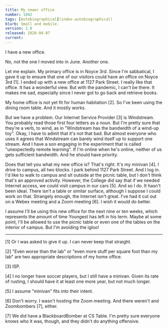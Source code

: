 ```yaml
---
title: My newer office
number: 1042
tags: [Autobiographical](index-autobiographical)
blurb: Small and mobile.
version: 1.0
released: 2020-04-07
current: 
---
```

I have a new office.

No, not the one I moved into in June.  Another one.

Let me explain.  My primary office is in Noyce 3rd.  Since I'm
sabbatical, I gave it up to ensure that one of our visitors could
have an office on Noyce 3rd [1].  I ended up with a new office at
1127 Park Street.  I really like that office.  It has a wonderful
view.  But with the pandemic, I can't be there.  It makes me sad,
especially since I never got to go back and retrieve books.

My home office is not yet fit for human habitation [2].  So I've
been using the dining room table.  And it mostly works.

But we have a problem.  Our Internet Service Provider [3] is
Windstream.  You probably read those first four letters as a noun.
But I'm pretty sure that they're a verb, to wind, as in "Windstream
has the bandwidth of a wind-up toy".  Okay, I have to admit that
it's not that bad.  But almost everyone who uses it agrees that
Windstream can barely wind itself up to support one stream.  And I
have a son engaging in the experiment that is called "unexpectedly
remote learning".  If I'm online when he's online, neither of us
gets sufficient bandwidth.  And he should have priority.

Does that tell you what my new office is?  That's right.  It's my
minivan [4].  I drive to campus, all two blocks.  I park behind
1127 Park Street.  And I log in.  I'd like to walk to campus and
sit outside at the picnic table, but I don't think that's an approved 
activity.  However, the College did say that if we needed Internet
access, we could visit campus in our cars [5].  And so I do.  It
hasn't been ideal.  There isn't a table or similar surface, although
I suppose I could work on that.  Strangely enough, the Internet
isn't great.  I've had it cut out on a Webex meeting and a Zoom
meeting [6].  I wish it would do better.

I assume I'll be using this new office for the next nine or ten
weeks, which represents the amount of time Youngest has left in his
term.  Maybe at some point, I'll be allowed to use the picnic table
or even one of the tables on the interior of campus.  But I'm
avoiding the igloo!

---

[1] Or I was asked to give it up.  I can never keep that straight.

[2] "Even worse than the lab" or "even more stuff per square foot than
my lab" are two appropriate descriptions of my home office. 

[3] ISP.

[4] I no longer have soccer players, but I still have a minivan.  Given
its rate of rusting, I should have it at least one more year, but not
much longer.

[5] I assume "minivan" fits into their intent.

[6] Don't worry.  I wasn't hosting the Zoom meeting.  And there
weren't and Zoombombers [7], either.  

[7] We did have a BlackboardBomber at CS Table.  I'm pretty sure
everyone knows who it was, though, and they didn't do anything
offensive.

